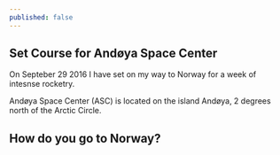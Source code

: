 ```yaml
---
published: false
---
```

## Set Course for Andøya Space Center

On Septeber 29 2016 I have set on my way to Norway for a week of intesnse rocketry.

Andøya Space Center (ASC) is located on the island Andøya, 2 degrees north of the Arctic Circle.

## How do you go to Norway?